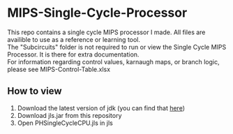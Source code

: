 # MIPS-Single-Cycle-Processor
This repo contains a single cycle MIPS processor I made. All files are availible to use as a reference or learning tool.<br/>
The "Subcircuits" folder is not required to run or view the Single Cycle MIPS Processor. It is there for extra documentation.<br/>
For information regarding control values, karnaugh maps, or branch logic, please see MIPS-Control-Table.xlsx <br/>

## How to view
1. Download the latest version of jdk (you can find that [here](https://www.oracle.com/java/technologies/downloads/))
2. Download jls.jar from this repository
3. Open PHSingleCycleCPU.jls in jls
